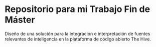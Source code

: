 # Repositorio para mi Trabajo Fin de Máster
Diseño de una solución para la integración e interpretación de fuentes relevantes de inteligencia en la plataforma de código abierto The Hive.